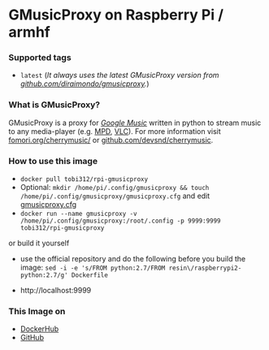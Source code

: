 # GMusicProxy on Raspberry Pi / armhf

### Supported tags
-	`latest` (*It always uses the latest GMusicProxy version from [github.com/diraimondo/gmusicproxy](https://github.com/diraimondo/gmusicproxy).*)

### What is GMusicProxy?
GMusicProxy is a proxy for [*Google Music*](https://play.google.com/music/listen) written in python to stream music to any media-player (e.g. [MPD](https://www.musicpd.org/), [VLC](http://www.videolan.org/vlc/)).
For more information visit [fomori.org/cherrymusic/](http://gmusicproxy.net/) or [github.com/devsnd/cherrymusic](https://github.com/diraimondo/gmusicproxy).

### How to use this image
* ``` docker pull tobi312/rpi-gmusicproxy ```
* Optional: ``` mkdir /home/pi/.config/gmusicproxy && touch /home/pi/.config/gmusicproxy/gmusicproxy.cfg ``` and edit [gmusicproxy.cfg](https://github.com/TobiasH87Docker/rpi-gmusicproxy/blob/master/gmusicproxy.cfg)
* ``` docker run --name gmusicproxy -v /home/pi/.config/gmusicproxy:/root/.config -p 9999:9999 tobi312/rpi-gmusicproxy ``` 

or build it yourself
* use the official repository and do the following before you build the image: ``` sed -i -e 's/FROM python:2.7/FROM resin\/raspberrypi2-python:2.7/g' Dockerfile ```

* http://localhost:9999 

### This Image on
* [DockerHub](https://hub.docker.com/r/tobi312/rpi-gmusicproxy/)
* [GitHub](https://github.com/TobiasH87Docker/rpi-gmusicproxy)
